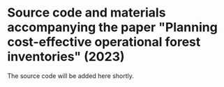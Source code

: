 # Source code and materials accompanying the paper "Planning cost-effective operational forest inventories" (2023)

The source code will be added here shortly.
